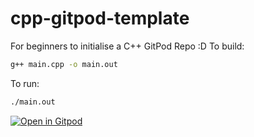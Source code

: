 # cpp-gitpod-template
For beginners to initialise a C++ GitPod Repo :D
To build:
```bash
g++ main.cpp -o main.out
```
To run:
```bash
./main.out
```

[![Open in Gitpod](https://gitpod.io/button/open-in-gitpod.svg)](https://gitpod.io/#https://github.com/critical58/cpp-gitpod-template)
